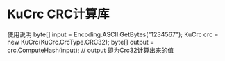 # KuCrc  CRC计算库
使用说明
byte[] input = Encoding.ASCII.GetBytes("1234567");
KuCrc crc = new KuCrc(KuCrc.CrcType.CRC32);
byte[] output = crc.ComputeHash(input);         // output 即为Crc32计算出来的值
